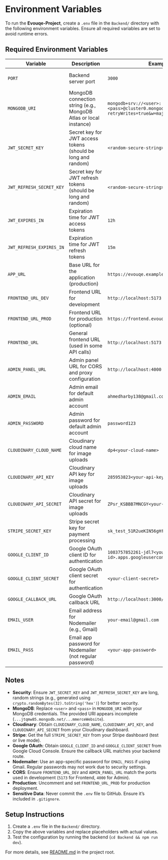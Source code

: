 # Environment Variables

To run the **Evouqe-Project**, create a `.env` file in the `Backend/` directory with the following environment variables. Ensure all required variables are set to avoid runtime errors.

## Required Environment Variables
| Variable                   | Description                                                                 | Example Value                              | Status        |
|----------------------------|-----------------------------------------------------------------------------|--------------------------------------------|---------------|
| `PORT`                    | Backend server port                                                        | `3000`                                      | Optional (default: 300) |
| `MONGODB_URI`             | MongoDB connection string (e.g., MongoDB Atlas or local instance)          | `mongodb+srv://<user>:<pass>@cluster0.mongodb.net/evouqe?retryWrites=true&w=majority` | **Required** (incomplete) |
| `JWT_SECRET_KEY`          | Secret key for JWT access tokens (should be long and random)               | `<random-secure-string>`                   | **Required** (short, improve security) |
| `JWT_REFRESH_SECRET_KEY`  | Secret key for JWT refresh tokens (should be long and random)              | `<random-secure-string>`                   | **Required** (short, improve security) |
| `JWT_EXPIRES_IN`          | Expiration time for JWT access tokens                                      | `12h`                                      | Optional (default: 12h) |
| `JWT_REFRESH_EXPIRES_IN`  | Expiration time for JWT refresh tokens                                     | `15m`                                      | Optional (default: 15m) |
| `APP_URL`                 | Base URL for the application (production)                                  | `https://evouqe.example.com`               | **Required** (incomplete) |
| `FRONTEND_URL_DEV`        | Frontend URL for development                                               | `http://localhost:5173`                    | **Required** (incomplete) |
| `FRONTEND_URL_PROD`       | Frontend URL for production (optional)                                     | `https://frontend.evouqe.example.com`      | Optional (commented out) |
| `FRONTEND_URL`            | General frontend URL (used in some API calls)                              | `http://localhost:5173`                    | **Required** (incomplete) |
| `ADMIN_PANEL_URL`         | Admin panel URL for CORS and proxy configuration                           | `http://localhost:4000`                    | **Required** (missing) |
| `ADMIN_EMAIL`             | Admin email for default admin account                                      | `ahmedharby138@gmail.com`                  | **Required** (incomplete) |
| `ADMIN_PASSWORD`          | Admin password for default admin account                                   | `password123`                              | **Required** (incomplete) |
| `CLOUDINARY_CLOUD_NAME`   | Cloudinary cloud name for image uploads                                    | `dp4<your-cloud-name>`                    | **Required** (incomplete) |
| `CLOUDINARY_API_KEY`      | Cloudinary API key for image uploads                                       | `285953823<your-api-key>`                  | **Required** |
| `CLOUDINARY_API_SECRET`   | Cloudinary API secret for image uploads                                    | `ZPsr_KSBBB7MNCGY<your-api-secret>`       | **Required** |
| `STRIPE_SECRET_KEY`       | Stripe secret key for payment processing                                   | `sk_test_51R2ueKIN56gHfE8I<your-key>`      | **Required** (incomplete) |
| `GOOGLE_CLIENT_ID`        | Google OAuth client ID for authentication                                  | `1083757852261-jdl7<your-client-id>.apps.googleusercontent.com` | **Required** (incomplete) |
| `GOOGLE_CLIENT_SECRET`    | Google OAuth client secret for authentication                              | `<your-client-secret>`                     | **Required** (missing) |
| `GOOGLE_CALLBACK_URL`     | Google OAuth callback URL                                                  | `http://localhost:3000/api/auth/google/callback` | **Required** |
| `EMAIL_USER`              | Email address for Nodemailer (e.g., Gmail)                                 | `your-email@gmail.com`                     | **Required** (missing) |
| `EMAIL_PASS`              | Email app password for Nodemailer (not regular password)                   | `<your-app-password>`                      | **Required** (incomplete) |

## Notes
- **Security**: Ensure `JWT_SECRET_KEY` and `JWT_REFRESH_SECRET_KEY` are long, random strings (e.g., generated using `crypto.randomBytes(32).toString('hex')`) for better security.
- **MongoDB**: Replace `<user>` and `<pass>` in `MONGODB_URI` with your MongoDB credentials. The provided URI appears incomplete (`...jtqmw85.mongodb.net/...mmerceWebsite`).
- **Cloudinary**: Obtain `CLOUDINARY_CLOUD_NAME`, `CLOUDINARY_API_KEY`, and `CLOUDINARY_API_SECRET` from your Cloudinary dashboard.
- **Stripe**: Get the full `STRIPE_SECRET_KEY` from your Stripe dashboard (test or live mode).
- **Google OAuth**: Obtain `GOOGLE_CLIENT_ID` and `GOOGLE_CLIENT_SECRET` from Google Cloud Console. Ensure the callback URL matches your backend route.
- **Nodemailer**: Use an app-specific password for `EMAIL_PASS` if using Gmail. Regular passwords may not work due to security settings.
- **CORS**: Ensure `FRONTEND_URL_DEV` and `ADMIN_PANEL_URL` match the ports used in development (`5173` for Frontend, `4000` for Admin).
- **Production**: Uncomment and set `FRONTEND_URL_PROD` for production deployment.
- **Sensitive Data**: Never commit the `.env` file to GitHub. Ensure it’s included in `.gitignore`.

## Setup Instructions
1. Create a `.env` file in the `Backend/` directory.
2. Copy the above variables and replace placeholders with actual values.
3. Test the configuration by running the backend (`cd Backend && npm run dev`).

For more details, see [README.md](../README.md) in the project root.
